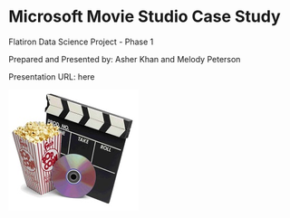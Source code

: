 Microsoft Movie Studio Case Study
======
Flatiron Data Science Project - Phase 1

Prepared and Presented by:  Asher Khan and Melody Peterson

Presentation URL: here

![alt text](images/movies.jpg "Movie Logo Image")

